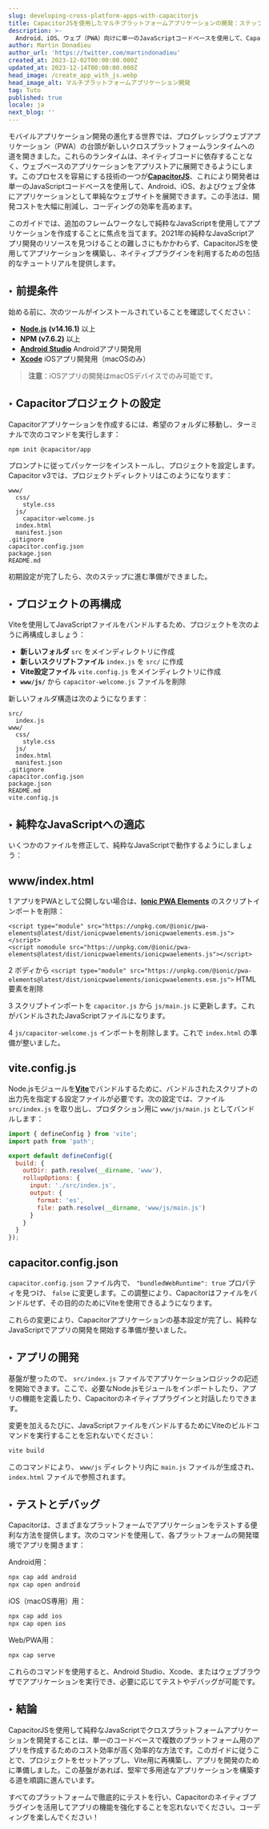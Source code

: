 ```yaml
---
slug: developing-cross-platform-apps-with-capacitorjs
title: CapacitorJSを使用したマルチプラットフォームアプリケーションの開発：ステップバイステップガイド
description: >-
  Android、iOS、ウェブ（PWA）向けに単一のJavaScriptコードベースを使用して、CapacitorJSでマルチプラットフォームアプリケーションを構築する方法を見つけてください。
author: Martin Donadieu
author_url: 'https://twitter.com/martindonadieu'
created_at: 2023-12-02T00:00:00.000Z
updated_at: 2023-12-14T00:00:00.000Z
head_image: /create_app_with_js.webp
head_image_alt: マルチプラットフォームアプリケーション開発
tag: Tuto
published: true
locale: ja
next_blog: ''
---
```


モバイルアプリケーション開発の進化する世界では、プログレッシブウェブアプリケーション（PWA）の台頭が新しいクロスプラットフォームランタイムへの道を開きました。これらのランタイムは、ネイティブコードに依存することなく、ウェブベースのアプリケーションをアプリストアに展開できるようにします。このプロセスを容易にする技術の一つが[**CapacitorJS**](https://capacitorjscom/)、これにより開発者は単一のJavaScriptコードベースを使用して、Android、iOS、およびウェブ全体にアプリケーションとして単純なウェブサイトを展開できます。この手法は、開発コストを大幅に削減し、コーディングの効率を高めます。

このガイドでは、追加のフレームワークなしで純粋なJavaScriptを使用してアプリケーションを作成することに焦点を当てます。2021年の純粋なJavaScriptアプリ開発のリソースを見つけることの難しさにもかかわらず、CapacitorJSを使用してアプリケーションを構築し、ネイティブプラグインを利用するための包括的なチュートリアルを提供します。

## ‣ 前提条件

始める前に、次のツールがインストールされていることを確認してください：

- [**Node.js**](https://nodejsorg/en/) **(v14.16.1)** 以上
- **NPM (v7.6.2)** 以上
- [**Android Studio**](https://developerandroidcom/studio/) Androidアプリ開発用
- [**Xcode**](https://appsapplecom/de/app/xcode/id497799835/?mt=12) iOSアプリ開発用（macOSのみ）

> **注意**：iOSアプリの開発はmacOSデバイスでのみ可能です。

## ‣ Capacitorプロジェクトの設定

Capacitorアプリケーションを作成するには、希望のフォルダに移動し、ターミナルで次のコマンドを実行します：

```
npm init @capacitor/app
```

プロンプトに従ってパッケージをインストールし、プロジェクトを設定します。Capacitor v3では、プロジェクトディレクトリはこのようになります：

```
www/
  css/
    style.css
  js/
    capacitor-welcome.js
  index.html
  manifest.json
.gitignore
capacitor.config.json
package.json
README.md
```

初期設定が完了したら、次のステップに進む準備ができました。

## ‣ プロジェクトの再構成

Viteを使用してJavaScriptファイルをバンドルするため、プロジェクトを次のように再構成しましょう：

- **新しいフォルダ** `src` をメインディレクトリに作成
- **新しいスクリプトファイル** `index.js` を `src/` に作成
- **Vite設定ファイル** `vite.config.js` をメインディレクトリに作成
- **`www/js/`** から `capacitor-welcome.js` ファイルを削除

新しいフォルダ構造は次のようになります：

```
src/
  index.js
www/
  css/
    style.css
  js/
  index.html
  manifest.json
.gitignore
capacitor.config.json
package.json
README.md
vite.config.js
```

## ‣ 純粋なJavaScriptへの適応

いくつかのファイルを修正して、純粋なJavaScriptで動作するようにしましょう：

## www/index.html

1 アプリをPWAとして公開しない場合は、[**Ionic PWA Elements**](https://capacitorjscom/docs/web/pwa-elements/) のスクリプトインポートを削除：

```
<script type="module" src="https://unpkg.com/@ionic/pwa-elements@latest/dist/ionicpwaelements/ionicpwaelements.esm.js"></script>
<script nomodule src="https://unpkg.com/@ionic/pwa-elements@latest/dist/ionicpwaelements/ionicpwaelements.js"></script>
```

2 ボディから `<script type="module" src="https://unpkg.com/@ionic/pwa-elements@latest/dist/ionicpwaelements/ionicpwaelements.esm.js">` HTML要素を削除

3 スクリプトインポートを `capacitor.js` から `js/main.js` に更新します。これがバンドルされたJavaScriptファイルになります。

4 `js/capacitor-welcome.js` インポートを削除します。これで `index.html` の準備が整いました。

## vite.config.js

Node.jsモジュールを[**Vite**](https://vitejsdev/)でバンドルするために、バンドルされたスクリプトの出力先を指定する設定ファイルが必要です。次の設定では、ファイル `src/index.js` を取り出し、プロダクション用に `www/js/main.js` としてバンドルします：

```javascript
import { defineConfig } from 'vite';
import path from 'path';

export default defineConfig({
  build: {
    outDir: path.resolve(__dirname, 'www'),
    rollupOptions: {
      input: './src/index.js',
      output: {
        format: 'es',
        file: path.resolve(__dirname, 'www/js/main.js')
      }
    }
  }
});
```

## capacitor.config.json

`capacitor.config.json` ファイル内で、 `"bundledWebRuntime": true` プロパティを見つけ、 `false` に変更します。この調整により、Capacitorはファイルをバンドルせず、その目的のためにViteを使用できるようになります。

これらの変更により、Capacitorアプリケーションの基本設定が完了し、純粋なJavaScriptでアプリの開発を開始する準備が整いました。

## ‣ アプリの開発

基盤が整ったので、 `src/index.js` ファイルでアプリケーションロジックの記述を開始できます。ここで、必要なNode.jsモジュールをインポートしたり、アプリの機能を定義したり、Capacitorのネイティブプラグインと対話したりできます。

変更を加えるたびに、JavaScriptファイルをバンドルするためにViteのビルドコマンドを実行することを忘れないでください：

```bash
vite build
```

このコマンドにより、 `www/js` ディレクトリ内に `main.js` ファイルが生成され、 `index.html` ファイルで参照されます。

## ‣ テストとデバッグ

Capacitorは、さまざまなプラットフォームでアプリケーションをテストする便利な方法を提供します。次のコマンドを使用して、各プラットフォームの開発環境でアプリを開きます：

Android用：
```bash
npx cap add android
npx cap open android
```

iOS（macOS専用）用：
```bash
npx cap add ios
npx cap open ios
```

Web/PWA用：
```bash
npx cap serve
```

これらのコマンドを使用すると、Android Studio、Xcode、またはウェブブラウザでアプリケーションを実行でき、必要に応じてテストやデバッグが可能です。

## ‣ 結論

CapacitorJSを使用して純粋なJavaScriptでクロスプラットフォームアプリケーションを開発することは、単一のコードベースで複数のプラットフォーム用のアプリを作成するためのコスト効率が高く効率的な方法です。このガイドに従うことで、プロジェクトをセットアップし、Vite用に再構築し、アプリを開発のために準備しました。この基盤があれば、堅牢で多用途なアプリケーションを構築する道を順調に進んでいます。

すべてのプラットフォームで徹底的にテストを行い、Capacitorのネイティブプラグインを活用してアプリの機能を強化することを忘れないでください。コーディングを楽しんでください！